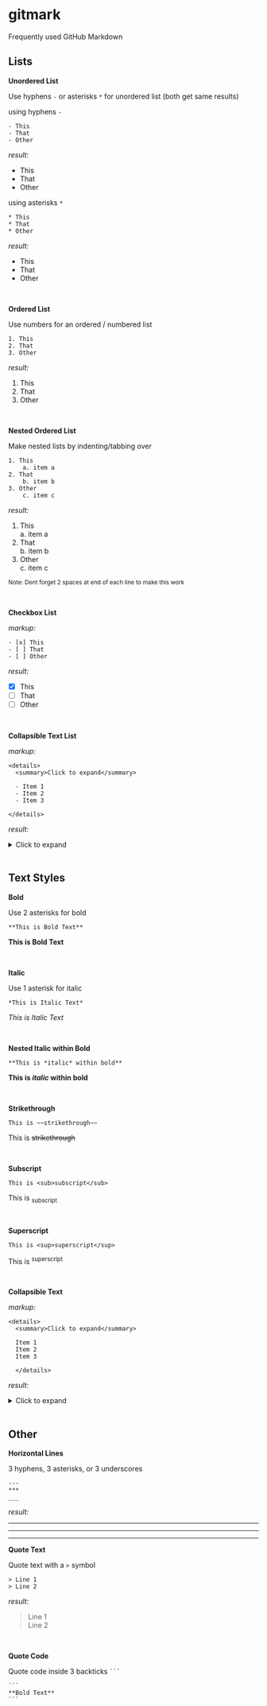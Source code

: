 # gitmark
Frequently used GitHub Markdown  


## Lists

**Unordered List**

Use hyphens ```-``` or asterisks ```*``` for unordered list (both get same results)

using hyphens ```-```  
```
- This
- That
- Other
```
*result:*
- This
- That
- Other

using asterisks ```*```  
```
* This
* That
* Other
```
*result:*
* This
* That
* Other

<br>

**Ordered List**

Use numbers for an ordered / numbered list

```
1. This
2. That
3. Other
```
*result:*
1. This
2. That
3. Other

<br>

**Nested Ordered List**

Make nested lists by indenting/tabbing over  

```
1. This  
    a. item a  
2. That  
    b. item b  
3. Other  
    c. item c  
```  

*result:*
1. This  
    a. item a  
2. That  
    b. item b  
3. Other  
    c. item c  
    
  <sup>Note: Dont forget 2 spaces at end of each line to make this work</sup>

<br>

**Checkbox List**

*markup:*
```
- [x] This  
- [ ] That  
- [ ] Other  
```
*result:*  
- [x] This
- [ ] That
- [ ] Other  

<br>  

**Collapsible Text List**  

*markup:*
```
<details>
  <summary>Click to expand</summary>  
  
  - Item 1  
  - Item 2  
  - Item 3  
      
</details>  
```  

*result:*
<details>
  <summary>Click to expand</summary>  
  
  - Item 1  
  - Item 2  
  - Item 3  
      
</details>  

<br>

## Text Styles

**Bold**

Use 2 asterisks for bold

```**This is Bold Text**```

**This is Bold Text**

<br>

**Italic**

Use 1 asterisk for italic

```*This is Italic Text*```

*This is Italic Text*  

<br>

**Nested Italic within Bold**

```**This is *italic* within bold**```

**This is *italic* within bold**  

<br>

**Strikethrough**  

```This is ~~strikethrough~~```

This is ~~strikethrough~~  

<br>

**Subscript**  

```This is <sub>subscript</sub>```

This is <sub>subscript</sub>

<br>

**Superscript**  

```This is <sup>superscript</sup>```

This is <sup>superscript</sup>

<br>


**Collapsible Text**  

*markup:*
```
<details>
  <summary>Click to expand</summary>  
  
  Item 1      
  Item 2    
  Item 3    
  
  </details>  
```  

*result:*

<details>
  <summary>Click to expand</summary>  
  
  Item 1      
  Item 2    
  Item 3    
  
  </details>  


<br>

## Other

**Horizontal Lines**  

3 hyphens, 3 asterisks, or 3 underscores
```
---  
***  
___  
```  
*result:*   

---  
***  
___   

**Quote Text**  

Quote text with a ```>``` symbol
```
> Line 1
> Line 2
```  
*result:*
> Line 1  
> Line 2  

<br>

**Quote Code**  

Quote code inside 3 backticks ```` ``` ````   

````
```
**Bold Text**
```
````  







